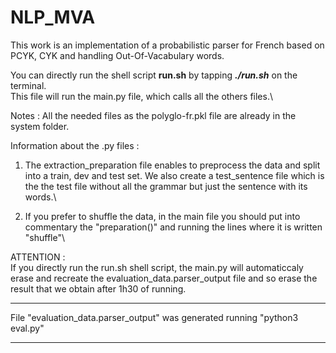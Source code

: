 # NLP_MVA
This work is an implementation of a probabilistic parser for French based on PCYK, CYK and handling Out-Of-Vacabulary words.

You can directly run the shell script **run.sh** by tapping ***./run.sh*** on the terminal. \
This file will run the main.py file, which calls all the others files.\

Notes : 
All the needed files as the polyglo-fr.pkl file are already in the system folder.

Information about the .py files :

1) The extraction_preparation file enables to preprocess the data and split into a train, dev and test set. We also create a test_sentence file which is the the test file without all the grammar but just the sentence with its words.\

2) If you prefer to shuffle the data, in the main file you should put into commentary the "preparation()" and running the lines where it is written "shuffle"\

ATTENTION :\
If you directly run the run.sh shell script, the main.py will automaticcaly erase and recreate the evaluation_data.parser_output file and so erase the result that we obtain after 1h30 of running. 


------------------------------------------------------------------------------
File "evaluation_data.parser_output" was generated running "python3 eval.py"

------------------------------------------------------------------------------
